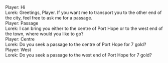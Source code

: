Player: Hi  
Lorek: Greetings, Player. If you want me to transport you to the other end of the city, feel free to ask me for a passage.  
Player: Passage  
Lorek: I can bring you either to the centre of Port Hope or to the west end of the town, where would you like to go?  
Player: Centre  
Lorek: Do you seek a passage to the centre of Port Hope for 7 gold?  
Player: West  
Lorek: Do you seek a passage to the west end of Port Hope for 7 gold?  
